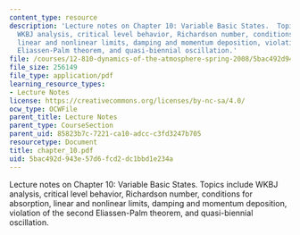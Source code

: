 ```yaml
---
content_type: resource
description: 'Lecture notes on Chapter 10: Variable Basic States.  Topics include
  WKBJ analysis, critical level behavior, Richardson number, conditions for absorption,
  linear and nonlinear limits, damping and momentum deposition, violation of the second
  Eliassen-Palm theorem, and quasi-biennial oscillation.'
file: /courses/12-810-dynamics-of-the-atmosphere-spring-2008/5bac492d943e57d6fcd2dc1bbd1e234a_chapter_10.pdf
file_size: 256149
file_type: application/pdf
learning_resource_types:
- Lecture Notes
license: https://creativecommons.org/licenses/by-nc-sa/4.0/
ocw_type: OCWFile
parent_title: Lecture Notes
parent_type: CourseSection
parent_uid: 85823b7c-7221-ca10-adcc-c3fd3247b705
resourcetype: Document
title: chapter_10.pdf
uid: 5bac492d-943e-57d6-fcd2-dc1bbd1e234a
---
```

Lecture notes on Chapter 10: Variable Basic States.  Topics include WKBJ analysis, critical level behavior, Richardson number, conditions for absorption, linear and nonlinear limits, damping and momentum deposition, violation of the second Eliassen-Palm theorem, and quasi-biennial oscillation.